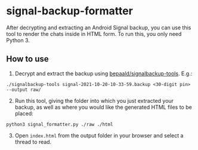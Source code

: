 # signal-backup-formatter

After decrypting and extracting an Android Signal backup, you can use this tool to render the chats inside in HTML form.
To run this, you only need Python 3.

## How to use
1. Decrypt and extract the backup using [bepaald/signalbackup-tools](https://github.com/bepaald/signalbackup-tools). E.g.:
  ```
  ./signalbackup-tools signal-2021-10-20-10-33-59.backup <30-digit pin> --output raw/
  ```
2. Run this tool, giving the folder into which you just extracted your backup, as well as where you would like the generated
  HTML files to be placed:
  ```
  python3 signal_formatter.py ./raw ./html
  ```
3. Open `index.html` from the output folder in your browser and select a thread to read.
